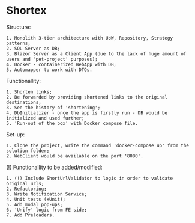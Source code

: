 # Shortex

Structure:
	
	1. Monolith 3-tier architecture with UoW, Repository, Strategy patterns;
	2. SQL Server as DB;
	3. Blazor Server as a Client App (due to the lack of huge amount of users and 'pet-project' purposes);
	4. Docker - containerized WebApp with DB;
	5. Automapper to work with DTOs.

Functionallity:
	
	1. Shorten links;
	2. Be forwarded by providing shortened links to the original destinations;
	3. See the history of 'shortening';
	4. DbInitializer - once the app is firstly run - DB would be initialized and used further;
	5. 'Run-out of the box' with Docker compose file.

Set-up:

	1. Clone the project, write the command 'docker-compose up' from the solution folder;
	2. WebClient would be available on the port '8080'.

(!) Functionallity to be added/modified:

	1. (!) Include ShortUrlValidator to logic in order to validate original urls;
	2. Refactoring;
	3. Write Notification Service;
	4. Unit tests (xUnit);
	5. Add modal pop-ups;
	6. 'Unify' logic from FE side;
	7. Add Preloaders.
